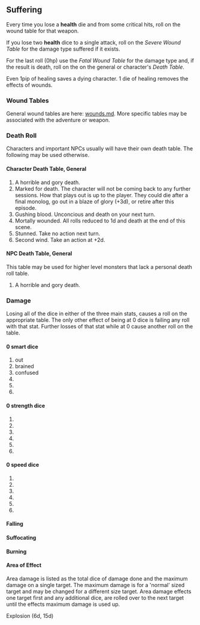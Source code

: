 ## Suffering

Every time you lose a **health** die and from some critical hits, roll on the wound table for that weapon.

If you lose two **health** dice to a single attack, roll on the _Severe Wound Table_ for the damage type suffered if it exists.

For the last roll (0hp) use the _Fatal Wound Table_ for the damage type and, if the result is death, roll on the on the general or character's _Death Table_.

Even 1pip of healing saves a dying character.
1 die of healing removes the effects of wounds.

### Wound Tables

General wound tables are here: [wounds.md](wounds.md). More specific tables may be associated with the adventure or weapon.

### Death Roll

Characters and important NPCs usually will have their own death table. The following may be used otherwise.

#### Character Death Table, General

1. A horrible and gory death.
2. Marked for death. The character will not be coming back to any further sessions. How that plays out is up to the player. They could die after a final monolog, go out in a blaze of glory (+3d), or retire after this episode.
3. Gushing blood. Unconcious and death on your next turn. 
4. Mortally wounded. All rolls reduced to 1d and death at the end of this scene.
5. Stunned. Take no action next turn.
6. Second wind. Take an action at +2d.

#### NPC Death Table, General

This table may be used for higher level monsters that lack a personal death roll table.

1. A horrible and gory death.

### Damage

Losing all of the dice in either of the three main stats, causes a roll on the appropriate table. The only other effect of being at 0 dice is failing any roll with that stat. Further losses of that stat while at 0 cause another roll on the table.

#### 0 **smart** dice

1. out
2. brained
3. confused
4. 
5. 
6. 

#### 0 **strength** dice

1. 
2. 
3. 
4. 
5. 
6. 

#### 0 **speed** dice

1. 
2. 
3. 
4. 
5. 
6. 

#### Falling

#### Suffocating

#### Burning

#### Area of Effect

Area damage is listed as the total dice of damage done and the maximum damage on a single target. The maximum damage is for a 'normal' sized target and may be changed for a different size target.
Area damage effects one target first and any additional dice, are rolled over to the next target until the effects maximum damage is used up.

Explosion (6d, 15d)
